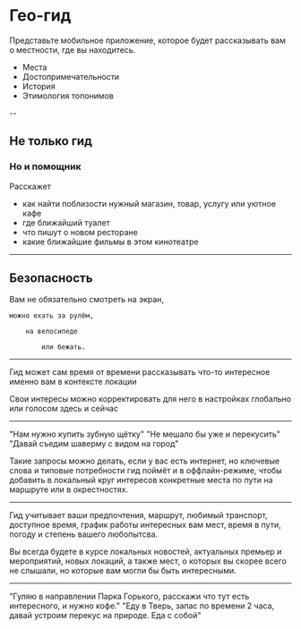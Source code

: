 # Гео-гид

Представьте мобильное приложение, которое будет рассказывать вам о местности, где вы находитесь.

- Места
- Достопримечательности
- История
- Этимология топонимов

-- 

## Не только гид
### Но и помощник

Расскажет

- как найти поблизости нужный магазин,
       товар, услугу или уютное кафе
- где ближайший туалет
- что пишут о новом ресторане
- какие ближайшие фильмы в этом кинотеатре

---

## Безопасность

Вам не обязательно смотреть на экран, 

    можно ехать за рулём, 
    
        на велосипеде 
        
            или бежать. 

---

Гид может сам время от времени рассказывать что-то интересное именно вам 
    в контексте локации

Свои интересы можно корректировать для него в настройках глобально или голосом здесь и сейчас

---

"Нам нужно купить зубную щётку"
"Не мешало бы уже и перекусить"
"Давай съедим шаверму с видом на город"

Такие запросы можно делать, если у вас есть интернет, но ключевые слова и типовые потребности гид поймёт и в оффлайн-режиме, чтобы добавить в локальный круг интересов конкретные места по пути на маршруте или в окрестностях.

---

Гид учитывает ваши предпочтения, маршрут, любимый транспорт, доступное время, график работы интересных вам мест, время в пути, погоду и степень вашего любопытсва.

Вы всегда будете в курсе локальных новостей, актуальных премьер и мероприятий, новых локаций, а также мест, о которых вы скорее всего не слышали, но которые вам могли бы быть интересными.

---

"Гуляю в направлении Парка Горького, расскажи что тут есть интересного, и нужно кофе."
"Еду в Тверь, запас по времени 2 часа, давай устроим перекус на природе. Еда с собой"
